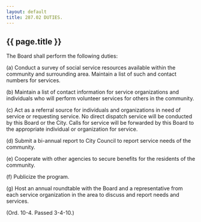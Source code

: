 ```yaml
---
layout: default 
title: 287.02 DUTIES.
---
```


{{ page.title }}
----------------

The Board shall perform the following duties:

​(a) Conduct a survey of social service resources available within the
community and surrounding area. Maintain a list of such and contact
numbers for services.

​(b) Maintain a list of contact information for service organizations
and individuals who will perform volunteer services for others in the
community.

​(c) Act as a referral source for individuals and organizations in need
of service or requesting service. No direct dispatch service will be
conducted by this Board or the City. Calls for service will be forwarded
by this Board to the appropriate individual or organization for service.

​(d) Submit a bi-annual report to City Council to report service needs
of the community.

​(e) Cooperate with other agencies to secure benefits for the residents
of the community.

​(f) Publicize the program.

​(g) Host an annual roundtable with the Board and a representative from
each service organization in the area to discuss and report needs and
services.

(Ord. 10-4. Passed 3-4-10.)
